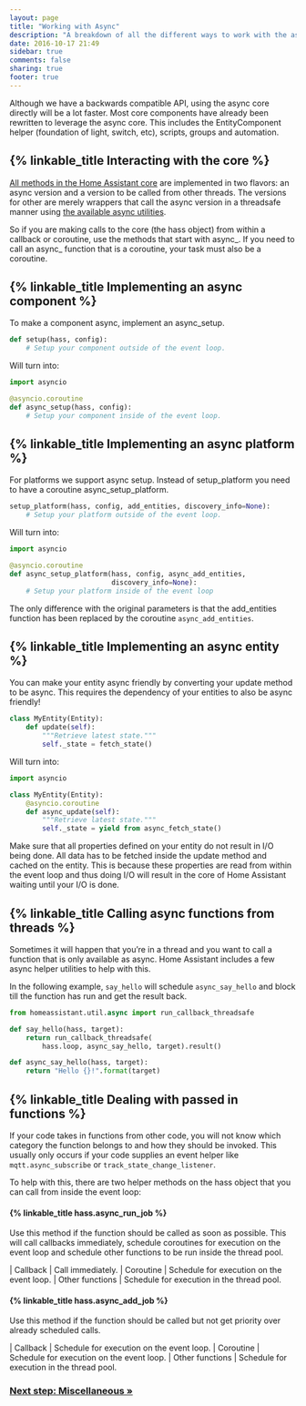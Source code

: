```yaml
---
layout: page
title: "Working with Async"
description: "A breakdown of all the different ways to work with the asynchronous core of Home Assistant."
date: 2016-10-17 21:49
sidebar: true
comments: false
sharing: true
footer: true
---
```


Although we have a backwards compatible API, using the async core directly will be a lot faster. Most core components have already been rewritten to leverage the async core. This includes the EntityComponent helper (foundation of light, switch, etc), scripts, groups and automation.

## {% linkable_title Interacting with the core %}

[All methods in the Home Assistant core][dev-docs] are implemented in two flavors: an async version and a version to be called from other threads. The versions for other are merely wrappers that call the async version in a threadsafe manner using [the available async utilities][dev-docs-async].

So if you are making calls to the core (the hass object) from within a callback or coroutine, use the methods that start with async_. If you need to call an async_ function that is a coroutine, your task must also be a coroutine.

## {% linkable_title Implementing an async component %}

To make a component async, implement an async_setup.

```python
def setup(hass, config):
    # Setup your component outside of the event loop.
```

Will turn into:

```python
import asyncio

@asyncio.coroutine
def async_setup(hass, config):
    # Setup your component inside of the event loop.
```

## {% linkable_title Implementing an async platform %}

For platforms we support async setup. Instead of setup_platform you need to have a coroutine async_setup_platform.

```python
setup_platform(hass, config, add_entities, discovery_info=None):
    # Setup your platform outside of the event loop.
```

Will turn into:

```python
import asyncio

@asyncio.coroutine
def async_setup_platform(hass, config, async_add_entities,
                         discovery_info=None):
    # Setup your platform inside of the event loop
```

The only difference with the original parameters is that the add_entities function has been replaced by the coroutine `async_add_entities`.

## {% linkable_title Implementing an async entity %}

You can make your entity async friendly by converting your update method to be async. This requires the dependency of your entities to also be async friendly!

```python
class MyEntity(Entity):
    def update(self):
        """Retrieve latest state."""
        self._state = fetch_state()
```

Will turn into:

```python
import asyncio

class MyEntity(Entity):
    @asyncio.coroutine
    def async_update(self):
        """Retrieve latest state."""
        self._state = yield from async_fetch_state()
```

Make sure that all properties defined on your entity do not result in I/O being done. All data has to be fetched inside the update method and cached on the entity. This is because these properties are read from within the event loop and thus doing I/O will result in the core of Home Assistant waiting until your I/O is done.

## {% linkable_title Calling async functions from threads %}

Sometimes it will happen that you’re in a thread and you want to call a function that is only available as async. Home Assistant includes a few async helper utilities to help with this.

In the following example, `say_hello` will schedule `async_say_hello` and block till the function has run and get the result back.

```python
from homeassistant.util.async import run_callback_threadsafe

def say_hello(hass, target):
    return run_callback_threadsafe(
        hass.loop, async_say_hello, target).result()

def async_say_hello(hass, target):
    return "Hello {}!".format(target)
```

## {% linkable_title Dealing with passed in functions %}

If your code takes in functions from other code, you will not know which category the function belongs to and how they should be invoked. This usually only occurs if your code supplies an event helper like `mqtt.async_subscribe` or `track_state_change_listener`.

To help with this, there are two helper methods on the hass object that you can call from inside the event loop:

#### {% linkable_title hass.async_run_job %}

Use this method if the function should be called as soon as possible. This will call callbacks immediately, schedule coroutines for execution on the event loop and schedule other functions to be run inside the thread pool.

| Callback | Call immediately.
| Coroutine | Schedule for execution on the event loop.
| Other functions | Schedule for execution in the thread pool.

#### {% linkable_title hass.async_add_job %}

Use this method if the function should be called but not get priority over already scheduled calls.

| Callback | Schedule for execution on the event loop.
| Coroutine | Schedule for execution on the event loop.
| Other functions | Schedule for execution in the thread pool.

### [Next step: Miscellaneous &raquo;](/developers/asyncio_misc/)

[dev-docs]: https://dev-docs.home-assistant.io/en/master/api/core.html
[dev-docs-async]: https://dev-docs.home-assistant.io/en/dev/api/util.html#module-homeassistant.util.async
